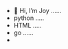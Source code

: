- 👋 Hi, I’m Joy ......
- python .....
- HTML .....
- go ......
- 

<!---
8ijoy/8ijoy is a ✨ special ✨ repository because its `README.md` (this file) appears on your GitHub profile.
You can click the Preview link to take a look at your changes.
--->
